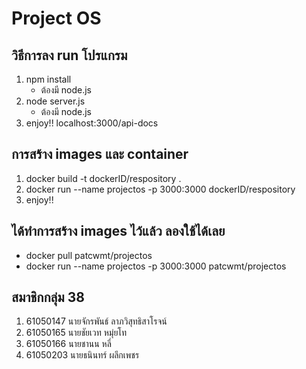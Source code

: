# Project OS
## วิธีการลง run โปรแกรม
1. npm install 
    * ต้องมี node.js
2. node server.js 
    * ต้องมี node.js 
3. enjoy!! localhost:3000/api-docs 

## การสร้าง images และ container
1. docker build -t dockerID/respository .
2. docker run --name projectos -p 3000:3000 dockerID/respository
3. enjoy!! 

## ได้ทำการสร้าง images ไว้แล้ว ลองใช้ได้เลย
* docker pull patcwmt/projectos
* docker run --name projectos -p 3000:3000 patcwmt/projectos

## สมาชิกกลุ่ม 38
1. 61050147 นายจักรพันธ์  ลาภวิสุทธิสาโรจน์
2. 61050165 นายชัยเวท  หมุ่ยโท
3. 61050166 นายชานน  หลี่
4. 61050203 นายธนินทร์  ผลึกเพชร